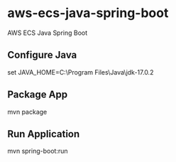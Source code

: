 # aws-ecs-java-spring-boot
AWS ECS Java Spring Boot

## Configure Java

set JAVA_HOME=C:\Program Files\Java\jdk-17.0.2

## Package App

mvn package

## Run Application

mvn spring-boot:run